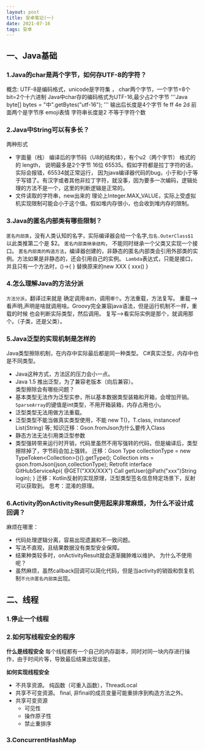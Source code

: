 ```yaml
---
layout: post
title: 安卓笔记(一)
date: 2021-07-16
tags: 安卓
---
```


## 一、Java基础

### 1.Java的char是两个字节，如何存UTF-8的字符？
概念: UTF-8是编码格式，unicode是字符集 ， char两个字节，一个字节=8个bit=2个十六进制
Java中char存的编码格式为UTF-16,最少占2个字节
'''Java
byte[] bytes = "中".getBytes("utf-16");
'''
输出后长度是4个字节 fe ff 4e 2d  前面两个是字节序
emoji表情 字符串长度是2 不等于字符个数

### 2.Java中String可以有多长？
两种形式
* 字面量（栈）
编译后的字节码（U8的结构体），有个u2（两个字节） 格式的的 length， 说明最多是2个字节 16位 65535。假如字符都是拉丁字符的话，实际会报错，65534就正常运行， 因为java编译器代码的bug，小于和小于等于写错了。有汉字或者其他非拉丁字符，就没事，因为要多一次编码，逻辑处理的方法不是一个，这里的判断逻辑是正常的。
* 文件读取的字符串，new出来的
理论上Integer.MAX_VALUE，实际上受虚拟机实现限制可能会小于这个值。假如堆内存很小，也会收到堆内存的限制。

### 3.Java的匿名内部类有哪些限制？
`匿名内部类`，没有人类认知的名字，实际编译器会给一个名字,`包名.OuterClass$1` 以此类推第二个是 $2。
`匿名内部类继承结构`， 不能同时继承一个父类又实现一个接口。
`匿名内部类的构造方法`，编译器创建的，非静态的匿名内部类会引用外部类的实例。方法如果是非静态的，还会引用自己的实例。
`Lambda`表达式，只能是接口，并且只有一个方法时，()->{ } 替换原来的new XXX { xxx() }

### 4.怎么理解Java的方法分派
`方法分派`，翻译过来就是 确定调用`谁的`，调用`哪个`。方法重载，方法复写。
重载—>看声明,声明是啥就调用啥。Groovy完全兼容java语法，但是运行机制不一样，重载的时候 也会判断实际类型，然后调用。
复写—>看实际实例是那个，就调用那个。（子类，还是父类）。

### 5.Java泛型的实现机制是怎样的
Java类型擦除机制，在内存中实际最后都是同一种类型。
C#真实泛型，内存中也是不同类型。
* Java这种方式，方法区的压力会小一点。
* Java 1.5 推出泛型，为了兼容老版本（向后兼容）。  
类型擦除会有哪些问题？
* 基本类型无法作为泛型实参，所以基本数据类型装箱和开箱，会增加开销。`SparseArray`的键值是int类型，不用开箱装箱，内存占用也小。
* 泛型类型无法用做方法重载。
* 泛型类型不能当做真实类型使用，不能 new T()，T.class, instanceof List(String)  等;
知识迁移：Gson.fromJson为什么要传入Class
* 静态方法无法引用类泛型参数
* 类型强转带来运行时开销，代码里虽然不用写强转的代码，但是编译后，类型擦除掉了，字节码会加上强转。
迁移：Gson
      Type collectionType = new TypeToken<Collection<Integer>>(){}.getType();
      Collection<Integer> ints = gson.fromJson(json,collectionType);
    Retrofit
      interface GitHubServiceApi{
        @GET("XXX/XXX")
        Call<User> getUser(@Path("xxx")String login);
      }
迁移：Kotlin反射的实现原理，泛型类型签名信息特定场景下，反射可以获取到。
思考：混淆的原理。

### 6.Activity的onActivityResult使用起来非常麻烦，为什么不设计成回调？
麻烦在哪里：
* 代码处理逻辑分离，容易出现遗漏和不一致问题。
* 写法不直观，且结果数据没有类型安全保障。
* 结果种类较多时，onActivityResult就会逐渐臃肿难以维护。
为什么不使用呢？
* 虽然麻烦，虽然callback回调可以简化代码，但是当activity的销毁和恢复机制`不允许匿名内部类`出现。

## 二、线程
### 1.停止一个线程
### 2.如何写线程安全的程序
**什么是线程安全**
每个线程都有一个自己的内存副本，同时对同一块内存进行操作，由于时间片等，导致最后结果出现误差。

**如何实现线程安全**
* 不共享资源。
    纯函数（可重入函数），ThreadLocal
* 共享不可变资源。
    final, 非final的成员变量可能重排序到构造方法之外。
* 共享可变资源
  * 可见性
  * 操作原子性
  * 禁止重排序

### 3.ConcurrentHashMap
